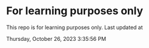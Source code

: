 # For learning purposes only
This repo is for learning purposes only.
Last updated at

Thursday, October 26, 2023 3:35:56 PM

